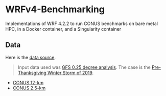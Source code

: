# WRFv4-Benchmarking
Implementations of WRF 4.2.2 to run CONUS benchmarks on bare metal HPC, in a Docker container, and a Singularity container


## Data
Here is the [data source](https://www2.mmm.ucar.edu/wrf/users/benchmark/benchdata_v422.html).
> Input data used was [GFS 0.25 degree analysis](https://rda.ucar.edu/datasets/ds084.1/).
> The case is the [Pre-Thanksgiving Winter Storm of 2019](https://weather.com/storms/winter/news/2019-11-24-snowstorm-rockies-denver-plains-midwest-thanksgiving-week).

* [CONUS 12-km](https://www2.mmm.ucar.edu/wrf/users/benchmark/v4_bench_conus12km.tar.gz)
* [CONUS 2.5-km](https://www2.mmm.ucar.edu/wrf/users/benchmark/v4_bench_conus2.5km.tar.gz)

